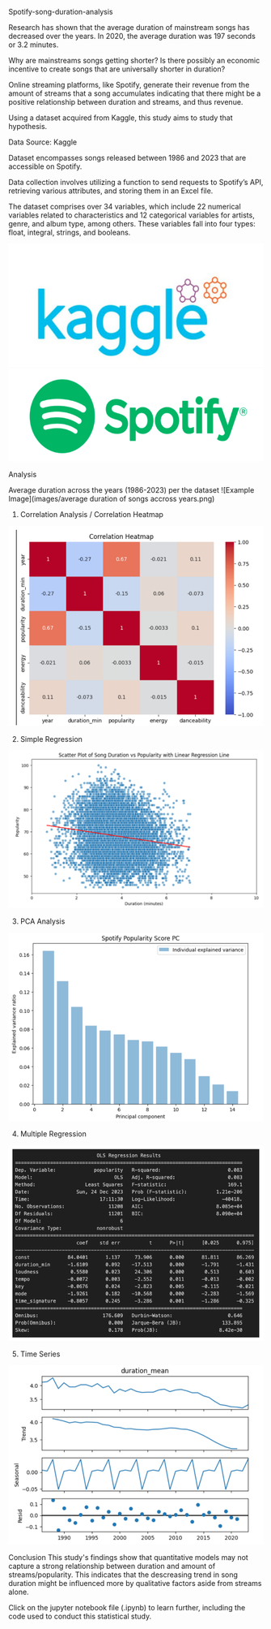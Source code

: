 Spotify-song-duration-analysis

Research has shown that the average duration of mainstream songs has decreased over the years. In 2020, the average duration was 197 seconds or 3.2 minutes.

Why are mainstreams songs getting shorter? Is there possibly an economic incentive to create songs that are universally shorter in duration?

Online streaming platforms, like Spotify, generate their revenue from the amount of streams that a song accumulates indicating that there might be a positive relationship between duration and streams, and thus revenue.

Using a dataset acquired from Kaggle, this study aims to study that hypothesis.

Data Source: Kaggle

Dataset encompasses songs released between 1986 and 2023 that are accessible on Spotify.

Data collection involves utilizing a function to send requests to Spotify’s API, retrieving various attributes, and storing them in an Excel file.

The dataset comprises over 34 variables, which include 22 numerical variables related to characteristics and 12 categorical variables for artists, genre, and album type, among others. These variables fall into four types: float, integral, strings, and booleans.

 ![Example Image](images/kaggle.png)
 ![Example Image](images/spotify.png)


Analysis

Average duration across the years (1986-2023) per the dataset
![Example Image](images/average duration of songs accross years.png)

1. Correlation Analysis / Correlation Heatmap
   
![Example Image](images/correlationheatmap.png)

2. Simple Regression
   
![Example Image](images/sampleregression.png)

3. PCA Analysis
   
![Example Image](images/PCAAnalysis.png)

4. Multiple Regression
   
![Example Image](images/multipleregression.png)

5. Time Series
   
![Example Image](images/timeseries.png)

Conclusion
This study's findings show that quantitative models may not capture a strong relationship between duration and amount of streams/popularity. This indicates that the descreasing trend in song duration might be influenced more by qualitative factors aside from streams alone.

Click on the jupyter notebook file (.ipynb) to learn further, including the code used to conduct this statistical study.







 



